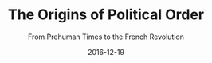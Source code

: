 ---
date: 2016-12-19
dateYear: 2016
isbn: 9780374533229
title: The Origins of Political Order
subtitle: From Prehuman Times to the French Revolution
description: "Francis Fukuyama examines the paths that different societies have taken to reach their current forms of political order."
cover: cover-origins-of-political-order.jpeg
coverGoogle: https://books.google.com/books/content?id=i9xRAQAAMAAJ&printsec=frontcover&img=1&zoom=1&source=gbs_api
pageCount: 612
authors: Francis Fukuyama
publishers: Farrar Straus & Giroux
published: 2012-03-27
publishedYear: 2012
shelves:
- non-fiction
portfolioFeature: true
---